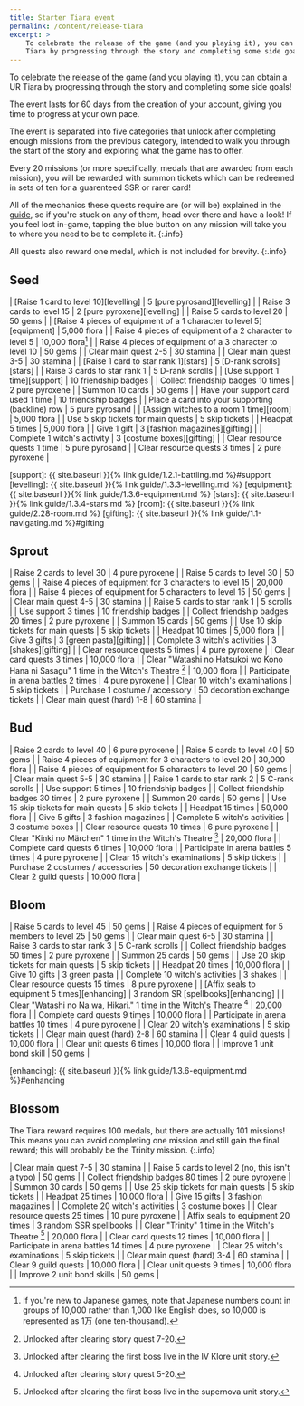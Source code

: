 ```yaml
---
title: Starter Tiara event
permalink: /content/release-tiara
excerpt: >
    To celebrate the release of the game (and you playing it), you can obtain a UR
    Tiara by progressing through the story and completing some side goals!
---
```


To celebrate the release of the game (and you playing it), you can obtain a UR
Tiara by progressing through the story and completing some side goals!

The event lasts for 60 days from the creation of your account, giving you time
to progress at your own pace.

The event is separated into five categories that unlock after completing enough
missions from the previous category, intended to walk you through the start of
the story and exploring what the game has to offer.

Every 20 missions (or more specifically, medals that are awarded from each
mission), you will be rewarded with summon tickets which can be redeemed in sets
of ten for a guarenteed SSR or rarer card!

All of the mechanics these quests require are (or will be) explained in the
[guide](../guide/faq), so if you're stuck on any of them, head over there and
have a look! If you feel lost in-game, tapping the blue button on any mission
will take you to where you need to be to complete it.
{:.info}

All quests also reward one medal, which is not included for brevity.
{:.info}

## Seed

| [Raise 1 card to level 10][levelling]                                | 5 [pure pyrosand][levelling]   |
| Raise 3 cards to level 15                                            | 2 [pure pyroxene][levelling]   |
| Raise 5 cards to level 20                                            | 50 gems                        |
| [Raise 4 pieces of equipment of a 1 character to level 5][equipment] | 5,000 flora                    |
| Raise 4 pieces of equipment of a 2 character to level 5              | 10,000 flora[^1]               |
| Raise 4 pieces of equipment of a 3 character to level 10             | 50 gems                        |
| Clear main quest 2-5                                                 | 30 stamina                     |
| Clear main quest 3-5                                                 | 30 stamina                     |
| [Raise 1 card to star rank 1][stars]                                 | 5 [D-rank scrolls][stars]      |
| Raise 3 cards to star rank 1                                         | 5 D-rank scrolls               |
| [Use support 1 time][support]                                        | 10 friendship badges           |
| Collect friendship badges 10 times                                   | 2 pure pyroxene                |
| Summon 10 cards                                                      | 50 gems                        |
| Have your support card used 1 time                                   | 10 friendship badges           |
| Place a card into your supporting (backline) row                     | 5 pure pyrosand                |
| [Assign witches to a room 1 time][room]                              | 5,000 flora                    |
| Use 5 skip tickets for main quests                                   | 5 skip tickets                 |
| Headpat 5 times                                                      | 5,000 flora                    |
| Give 1 gift                                                          | 3 [fashion magazines][gifting] |
| Complete 1 witch's activity                                          | 3 [costume boxes][gifting]     |
| Clear resource quests 1 time                                         | 5 pure pyrosand                |
| Clear resource quests 3 times                                        | 2 pure pyroxene                |

[support]: {{ site.baseurl }}{% link guide/1.2.1-battling.md %}#support
[levelling]: {{ site.baseurl }}{% link guide/1.3.3-levelling.md %}
[equipment]: {{ site.baseurl }}{% link guide/1.3.6-equipment.md %}
[stars]: {{ site.baseurl }}{% link guide/1.3.4-stars.md %}
[room]: {{ site.baseurl }}{% link guide/2.28-room.md %}
[gifting]: {{ site.baseurl }}{% link guide/1.1-navigating.md %}#gifting

[^1]: If you're new to Japanese games, note that Japanese numbers count in
    groups of 10,000 rather than 1,000 like English does, so 10,000 is
    represented as 1万 (one ten-thousand).

## Sprout

| Raise 2 cards to level 30                                                             | 4 pure pyroxene                |
| Raise 5 cards to level 30                                                             | 50 gems                        |
| Raise 4 pieces of equipment for 3 characters to level 15                              | 20,000 flora                   |
| Raise 4 pieces of equipment for 5 characters to level 15                              | 50 gems                        |
| Clear main quest 4-5                                                                  | 30 stamina                     |
| Raise 5 cards to star rank 1                                                          | 5 scrolls                      |
| Use support 3 times                                                                   | 10 friendship badges           |
| Collect friendship badges 20 times                                                    | 2 pure pyroxene                |
| Summon 15 cards                                                                       | 50 gems                        |
| Use 10 skip tickets for main quests                                                   | 5 skip tickets                 |
| Headpat 10 times                                                                      | 5,000 flora                    |
| Give 3 gifts                                                                          | 3 [green pasta][gifting]       |
| Complete 3 witch's activities                                                         | 3 [shakes][gifting]            |
| Clear resource quests 5 times                                                         | 4 pure pyroxene                |
| Clear card quests 3 times                                                             | 10,000 flora                   |
| Clear "Watashi no Hatsukoi wo Kono Hana ni Sasagu" 1 time in the Witch's Theatre [^2] | 10,000 flora                   |
| Participate in arena battles 2 times                                                  | 4 pure pyroxene                |
| Clear 10 witch's examinations                                                         | 5 skip tickets                 |
| Purchase 1 costume / accessory                                                        | 50 decoration exchange tickets |
| Clear main quest (hard) 1-8                                                           | 60 stamina                     |

[^2]: Unlocked after clearing story quest 7-20.

## Bud

| Raise 2 cards to level 40                                   | 6 pure pyroxene                |
| Raise 5 cards to level 40                                   | 50 gems                        |
| Raise 4 pieces of equipment for 3 characters to level 20    | 30,000 flora                   |
| Raise 4 pieces of equipment for 5 characters to level 20    | 50 gems                        |
| Clear main quest 5-5                                        | 30 stamina                     |
| Raise 1 cards to star rank 2                                | 5 C-rank scrolls               |
| Use support 5 times                                         | 10 friendship badges           |
| Collect friendship badges 30 times                          | 2 pure pyroxene                |
| Summon 20 cards                                             | 50 gems                        |
| Use 15 skip tickets for main quests                         | 5 skip tickets                 |
| Headpat 15 times                                            | 50,000 flora                   |
| Give 5 gifts                                                | 3 fashion magazines            |
| Complete 5 witch's activities                               | 3 costume boxes                |
| Clear resource quests 10 times                              | 6 pure pyroxene                |
| Clear "Kinki no Märchen" 1 time in the Witch's Theatre [^3] | 20,000 flora                   |
| Complete card quests 6 times                                | 10,000 flora                   |
| Participate in arena battles 5 times                        | 4 pure pyroxene                |
| Clear 15 witch's examinations                               | 5 skip tickets                 |
| Purchase 2 costumes / accessories                           | 50 decoration exchange tickets |
| Clear 2 guild quests                                        | 10,000 flora                   |

[^3]: Unlocked after clearing the first boss live in the IV Klore unit story.

## Bloom

| Raise 5 cards to level 45                                            | 50 gems                             |
| Raise 4 pieces of equipment for 5 members to level 25                | 50 gems                             |
| Clear main quest 6-5                                                 | 30 stamina                          |
| Raise 3 cards to star rank 3                                         | 5 C-rank scrolls                    |
| Collect friendship badges 50 times                                   | 2 pure pyroxene                     |
| Summon 25 cards                                                      | 50 gems                             |
| Use 20 skip tickets for main quests                                  | 5 skip tickets                      |
| Headpat 20 times                                                     | 10,000 flora                        |
| Give 10 gifts                                                        | 3 green pasta                       |
| Complete 10 witch's activities                                       | 3 shakes                            |
| Clear resource quests 15 times                                       | 8 pure pyroxene                     |
| [Affix seals to equipment 5 times][enhancing]                        | 3 random SR [spellbooks][enhancing] |
| Clear "Watashi no Na wa, Hikari." 1 time in the Witch's Theatre [^4] | 20,000 flora                        |
| Complete card quests 9 times                                         | 10,000 flora                        |
| Participate in arena battles 10 times                                | 4 pure pyroxene                     |
| Clear 20 witch's examinations                                        | 5 skip tickets                      |
| Clear main quest (hard) 2-8                                          | 60 stamina                          |
| Clear 4 guild quests                                                 | 10,000 flora                        |
| Clear unit quests 6 times                                            | 10,000 flora                        |
| Improve 1 unit bond skill                                            | 50 gems                             |

[enhancing]: {{ site.baseurl }}{% link guide/1.3.6-equipment.md %}#enhancing

[^4]: Unlocked after clearing story quest 5-20.

## Blossom

The Tiara reward requires 100 medals, but there are actually 101 missions! This
means you can avoid completing one mission and still gain the final reward; this
will probably be the Trinity mission.
{:.info}

| Clear main quest 7-5                               | 30 stamina              |
| Raise 5 cards to level 2 (no, this isn't a typo)   | 50 gems                 |
| Collect friendship badges 80 times                 | 2 pure pyroxene         |
| Summon 30 cards                                    | 50 gems                 |
| Use 25 skip tickets for main quests                | 5 skip tickets          |
| Headpat 25 times                                   | 10,000 flora            |
| Give 15 gifts                                      | 3 fashion magazines     |
| Complete 20 witch's activities                     | 3 costume boxes         |
| Clear resource quests 25 times                     | 10 pure pyroxene        |
| Affix seals to equipment 20 times                  | 3 random SSR spellbooks |
| Clear "Trinity" 1 time in the Witch's Theatre [^5] | 20,000 flora            |
| Clear card quests 12 times                         | 10,000 flora            |
| Participate in arena battles 14 times              | 4 pure pyroxene         |
| Clear 25 witch's examinations                      | 5 skip tickets          |
| Clear main quest (hard) 3-4                        | 60 stamina              |
| Clear 9 guild quests                               | 10,000 flora            |
| Clear unit quests 9 times                          | 10,000 flora            |
| Improve 2 unit bond skills                         | 50 gems                 |

[^5]: Unlocked after clearing the first boss live in the supernova unit story.
